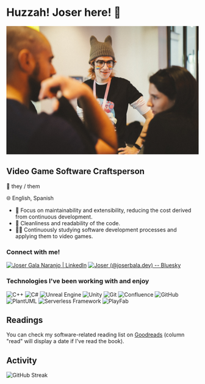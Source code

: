 # Huzzah! Joser here! 🙌

![Me at MálagaJam Weekend 17!](./images/me_at_mjw17.jpg "Me at MálagaJam Weekend 17!")

## Video Game Software Craftsperson

🌈 they / them

🌐 English, Spanish

- 🌟 Focus on maintainability and extensibility, reducing the cost derived from continuous development.
- 📑 Cleanliness and readability of the code.
- 👩‍🔧 Continuously studying software development processes and applying them to video games.

### Connect with me!

[<img title="LinkedIn" alt="Joser Gala Naranjo | LinkedIn" height="30px"  src="https://upload.wikimedia.org/wikipedia/commons/8/81/LinkedIn_icon.svg"/>][linkedin]
[<img title="Bluesky" alt="Joser (@joserbala.dev) -- Bluesky" height="30px" src="https://upload.wikimedia.org/wikipedia/commons/7/7a/Bluesky_Logo.svg"/>][bluesky]

[linkedin]: https://www.linkedin.com/in/joserbala
[bluesky]: https://bsky.app/profile/joserbala.dev

### Technologies I've been working with and enjoy

<p>
  <img title="C++" alt="C++" height="35px" src="https://cdn.jsdelivr.net/gh/devicons/devicon@latest/icons/cplusplus/cplusplus-original.svg"/>
  <img title="C#" alt="C#" height="35px" src="https://cdn.jsdelivr.net/gh/devicons/devicon@latest/icons/csharp/csharp-original.svg"/>
  <img title="Unreal Engine" alt="Unreal Engine" height="35px" src="https://cdn.jsdelivr.net/gh/devicons/devicon@latest/icons/unrealengine/unrealengine-original.svg"/>
  <img title="Unity" alt="Unity" height="35px" src="https://cdn.jsdelivr.net/gh/devicons/devicon@latest/icons/unity/unity-original.svg"/>
  <img title="Git" alt="Git" height="35px" src="https://cdn.jsdelivr.net/gh/devicons/devicon@latest/icons/git/git-original.svg"/>
  <img title="Confluence" alt="Confluence" height="35px" src="https://cdn.jsdelivr.net/gh/devicons/devicon@latest/icons/confluence/confluence-original.svg"/>
  <img title="GitHub" alt="GitHub" height="35px" src="https://cdn.jsdelivr.net/gh/devicons/devicon@latest/icons/github/github-original.svg"/>
  <img title="PlantUML" alt="PlantUML" height="35px" src="https://cdn.jsdelivr.net/gh/homarr-labs/dashboard-icons/svg/plantuml.svg"/>
  <img title="Serverless Framework" alt="Serverless Framework" height="35px" src="https://gitlab.com/uploads/-/system/project/avatar/15112583/serverless_framework.png"/>
  <img title="PlayFab" alt="PlayFab" height="35px" src="https://www.nuget.org/profiles/PlayFab/avatar"/>
</p>

## Readings

You can check my software-related reading list on [Goodreads](https://www.goodreads.com/review/list/67951544?shelf=software) (column "read" will display a date if I've read the book).

## Activity

![GitHub Streak](http://github-readme-streak-stats.herokuapp.com?user=Joserbala&theme=tokyonight&hide_border=true&date_format=j%20M%5B%20Y%5D)

